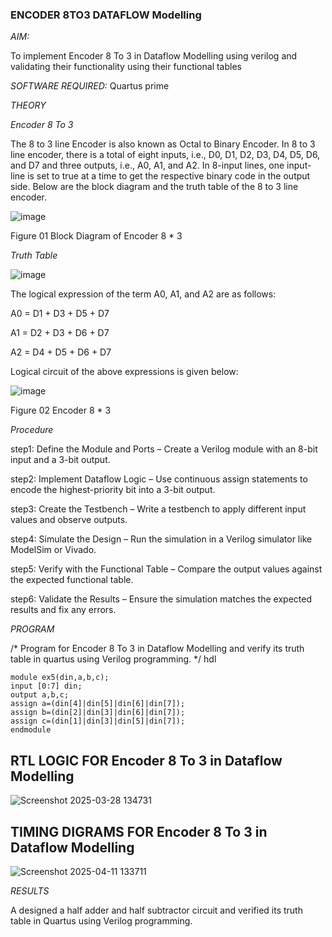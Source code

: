 ### ENCODER 8TO3 DATAFLOW Modelling

*AIM:*

To implement  Encoder 8 To 3 in Dataflow Modelling using verilog and validating their functionality using their functional tables

*SOFTWARE REQUIRED:* Quartus prime

*THEORY*

*Encoder 8 To 3*

The 8 to 3 line Encoder is also known as Octal to Binary Encoder. In 8 to 3 line encoder, there is a total of eight inputs, i.e., D0, D1, D2, D3, D4, D5, D6, and D7 and three outputs, i.e., A0, A1, and A2. In 8-input lines, one input-line is set to true at a time to get the respective binary code in the output side. Below are the block diagram and the truth table of the 8 to 3 line encoder.

![image](https://github.com/naavaneetha/ENCODER8TO3DATAFLOW/assets/154305477/0bc242c1-eb9e-4c47-afe5-30428470efc3)

Figure 01  Block Diagram of Encoder 8 * 3

*Truth Table*

![image](https://github.com/naavaneetha/ENCODER8TO3DATAFLOW/assets/154305477/35496b14-ae6e-4cd1-9abd-d6736b576575)

The logical expression of the term A0, A1, and A2 are as follows:

A0 = D1 + D3 + D5 + D7

A1 = D2 + D3 + D6 + D7

A2 = D4 + D5 + D6 + D7

Logical circuit of the above expressions is given below:

![image](https://github.com/naavaneetha/ENCODER8TO3DATAFLOW/assets/154305477/95acaee6-c873-4c75-89eb-ef09fb158053)

Figure 02  Encoder 8 * 3

*Procedure*

step1: Define the Module and Ports – Create a Verilog module with an 8-bit input and a 3-bit output.

step2: Implement Dataflow Logic – Use continuous assign statements to encode the highest-priority bit into a 3-bit output.

step3: Create the Testbench – Write a testbench to apply different input values and observe outputs.

step4: Simulate the Design – Run the simulation in a Verilog simulator like ModelSim or Vivado.

step5: Verify with the Functional Table – Compare the output values against the expected functional table.

step6: Validate the Results – Ensure the simulation matches the expected results and fix any errors.

*PROGRAM*

/* Program for Encoder 8 To 3 in Dataflow Modelling and verify its truth table in quartus using Verilog programming. 
*/
hdl
```
module ex5(din,a,b,c);
input [0:7] din;
output a,b,c;
assign a=(din[4]|din[5]|din[6]|din[7]);
assign b=(din[2]|din[3]|din[6]|din[7]);
assign c=(din[1]|din[3]|din[5]|din[7]);
endmodule
```

## RTL LOGIC FOR Encoder 8 To 3 in Dataflow Modelling

![Screenshot 2025-03-28 134731](https://github.com/user-attachments/assets/fe489d26-e4f7-47e4-a779-7716c73f523f)

## TIMING DIGRAMS FOR Encoder 8 To 3 in Dataflow Modelling

![Screenshot 2025-04-11 133711](https://github.com/user-attachments/assets/89f4f227-0551-472b-a656-4f53b7bd7fb7)

*RESULTS*

A designed  a half adder and half subtractor circuit and verified its truth table in Quartus using Verilog programming.
